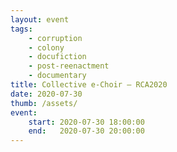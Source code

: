 ```yaml
---
layout: event
tags:
    - corruption 
    - colony
    - docufiction
    - post-reenactment
    - documentary
title: Collective e-Choir – RCA2020
date: 2020-07-30
thumb: /assets/
event:
    start: 2020-07-30 18:00:00
    end:   2020-07-30 20:00:00
---
```



